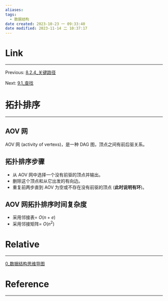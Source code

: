 ```yaml
---
aliases:
tags:
  - 数据结构
date created: 2023-10-23 一 09:33:40
date modified: 2023-11-14 二 10:37:17
---
```


# Link

---

Previous: [8.2.4\_关键路径](8.2.4_关键路径.md)

Next: [9.1_查找](9.1_查找.md)

# 拓扑排序

---

## AOV 网

AOV 网 (activity of vertexs)，是一种 DAG 图，顶点之间有前后驱关系。

## 拓扑排序步骤

- 从 AOV 网中选择一个没有前驱的顶点并输出。
- 删除这个顶点和从它出发的有向边。
- 重复前两步直到 AOV 为空或不存在没有前驱的顶点 (**此时说明有环**)。

## AOV 网拓扑排序时间复杂度

- 采用邻接表= $O(n+e)$
- 采用邻接矩阵= $O(n^2)$

# Relative

---

[0\_数据结构思维导图](0_数据结构思维导图.md)

# Reference

---
